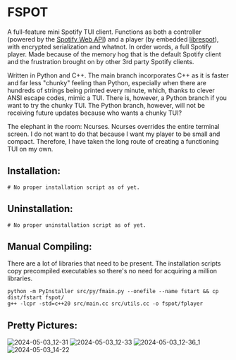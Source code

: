 # FSPOT #
A full-feature mini Spotify TUI client. Functions as both a controller (powered by the [Spotify Web API](https://developer.spotify.com/documentation/web-api)) and a player (by embedded [librespot](https://github.com/librespot-org/librespot)), with encrypted serialization and whatnot. In order words, a full Spotify player. Made because of the memory hog that is the default Spotify client and the frustration brought on by other 3rd party Spotify clients. 

Written in Python and C++. The main branch incorporates C++ as it is faster and far less "chunky" feeling than Python, especially when there are hundreds of strings being printed every minute, which, thanks to clever ANSI escape codes, mimic a TUI. There is, however, a Python branch if you want to try the chunky TUI. The Python branch, however, will not be receiving future updates because who wants a chunky TUI?

The elephant in the room: Ncurses. Ncurses overrides the entire terminal screen. I do not want to do that because I want my player to be small and compact. Therefore, I have taken the long route of creating a functioning TUI on my own. 

## Installation: ##
```
# No proper installation script as of yet.
```

## Uninstallation: ##
```
# No proper uninstallation script as of yet.
```

## Manual Compiling: ##
There are a lot of libraries that need to be present. The installation scripts copy precompiled executables so there's no need for acquiring a million libraries.
```
python -m PyInstaller src/py/fmain.py --onefile --name fstart && cp dist/fstart fspot/
g++ -lcpr -std=c++20 src/main.cc src/utils.cc -o fspot/fplayer 
```

## Pretty Pictures: ##
![2024-05-03_12-31](https://github.com/dmmosh/fspot/assets/119987092/e7191b32-1496-45af-9720-adc85f5f599f)
![2024-05-03_12-33](https://github.com/dmmosh/fspot/assets/119987092/8a493b20-33dc-4407-a29b-11a8cde568e8)
![2024-05-03_12-36_1](https://github.com/dmmosh/fspot/assets/119987092/364c7c9f-76b1-4670-82c6-06733a138ed3)
![2024-05-03_14-22](https://github.com/dmmosh/fspot/assets/119987092/9ccd06f9-b39d-4321-b1c2-ab1ec3b94851)



